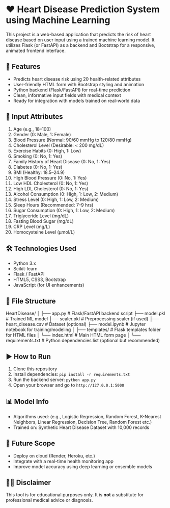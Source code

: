 # ❤️ Heart Disease Prediction System using Machine Learning

This project is a web-based application that predicts the risk of heart disease based on user input using a trained machine learning model. It utilizes Flask (or FastAPI) as a backend and Bootstrap for a responsive, animated frontend interface.

## 🚀 Features

- Predicts heart disease risk using 20 health-related attributes
- User-friendly HTML form with Bootstrap styling and animation
- Python backend (Flask/FastAPI) for real-time prediction
- Clean, informative input fields with medical context
- Ready for integration with models trained on real-world data

## 🧠 Input Attributes

1. Age (e.g., 18–100)  
2. Gender (0: Male, 1: Female)  
3. Blood Pressure (Normal: 90/60 mmHg to 120/80 mmHg)  
4. Cholesterol Level (Desirable: < 200 mg/dL)  
5. Exercise Habits (0: High, 1: Low)  
6. Smoking (0: No, 1: Yes)  
7. Family History of Heart Disease (0: No, 1: Yes)  
8. Diabetes (0: No, 1: Yes)  
9. BMI (Healthy: 18.5–24.9)  
10. High Blood Pressure (0: No, 1: Yes)  
11. Low HDL Cholesterol (0: No, 1: Yes)  
12. High LDL Cholesterol (0: No, 1: Yes)  
13. Alcohol Consumption (0: High, 1: Low, 2: Medium)  
14. Stress Level (0: High, 1: Low, 2: Medium)  
15. Sleep Hours (Recommended: 7–9 hrs)  
16. Sugar Consumption (0: High, 1: Low, 2: Medium)  
17. Triglyceride Level (mg/dL)  
18. Fasting Blood Sugar (mg/dL)  
19. CRP Level (mg/L)  
20. Homocysteine Level (µmol/L)  

## 🛠️ Technologies Used

- Python 3.x  
- Scikit-learn  
- Flask / FastAPI  
- HTML5, CSS3, Bootstrap  
- JavaScript (for UI enhancements)

## 📁 File Structure

HeartDisease/
│
├── app.py                  # Flask/FastAPI backend script
├── model.pkl               # Trained ML model
├── scaler.pkl              # Preprocessing scaler (if used)
├── heart_disease.csv       # Dataset (optional)
├── model.ipynb             # Jupyter notebook for training/modeling
│
├── templates/              # Flask templates folder for HTML files
│   └── index.html          # Main HTML form page
│
└── requirements.txt        # Python dependencies list (optional but recommended)



## ▶️ How to Run

1. Clone this repository
2. Install dependencies: `pip install -r requirements.txt`
3. Run the backend server: `python app.py`
4. Open your browser and go to `http://127.0.0.1:5000`

## 📊 Model Info

- Algorithms used: (e.g., Logistic Regression, Random Forest, K-Nearest Neighbors, Linear Regression, Decision Tree, Random Forest etc.)
- Trained on: Synthetic Heart Disease Dataset with 10,000 records

## 📌 Future Scope

- Deploy on cloud (Render, Heroku, etc.)
- Integrate with a real-time health monitoring app
- Improve model accuracy using deep learning or ensemble models

## 👨‍⚕️ Disclaimer

This tool is for educational purposes only. It is **not** a substitute for professional medical advice or diagnosis.



